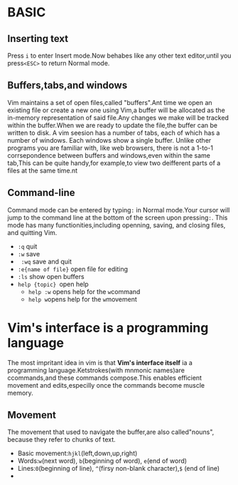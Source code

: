 # BASIC
## Inserting text  
Press  ` i ` to enter Insert mode.Now behabes like any other text editor,until you press` <ESC> ` to return Normal mode.
## Buffers,tabs,and windows  
Vim maintains a set of open files,called "buffers".Ant time we open an existing file or create a new one using Vim,a buffer will be allocated as the in-memory representation of said file.Any changes we make will be tracked within the buffer.When we are ready to update the file,the buffer can be written to disk. A vim seesion has a number of tabs, each of which has a number of windows. Each windows show a single buffer. Unlike other programs you are familiar with, like web browsers, there is not a 1-to-1 corrsepondence between buffers and windows,even within the same tab,This can be quite handy,for example,to view two deifferent parts of a files at the same time.nt 
## Command-line  
Command mode can be entered by typing` : ` in Normal mode.Your cursor will jump to the command line at the bottom of the screen upon pressing` : `. This mode has many functionities,including openning, saving, and closing files, and quitting Vim.  
* ` :q ` quit
* ` :w ` save
* ` :wq` save and quit
* ` :e{name of file} ` open file for editing
* ` :ls ` show open buffers
* `help {topic} `open help  
    * `help :w` opens help for the ` w `command
    * `help w`opens help for the `w`movement
# Vim's interface is a programming language
The most impritant idea in vim is that **Vim's interface itself** ia a programming language.Ketstrokes(with mnmonic names)are ccommands,and these commands compose.This enables efficient movement and edits,especilly once the commands become muscle memory.
## Movement
The movement that used to navigate the buffer,are also called"nouns", because they refer to chunks of text.
* Basic movement:`hjkl`(left,down,up,right)
* Words:`w`(next word), `b`(beginning of word), `e`(end of word)
* Lines:`0`(beginning of line), `^`(firsy non-blank character),`$` (end of line)
* 

